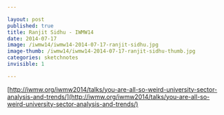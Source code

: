 ```yaml
---

layout: post
published: true
title: Ranjit Sidhu - IWMW14 
date: 2014-07-17
image: /iwmw14/iwmw14-2014-07-17-ranjit-sidhu.jpg
image-thumb: /iwmw14/iwmw14-2014-07-17-ranjit-sidhu-thumb.jpg
categories: sketchnotes
invisible: 1

---
```


[http://iwmw.org/iwmw2014/talks/you-are-all-so-weird-university-sector-analysis-and-trends/](http://iwmw.org/iwmw2014/talks/you-are-all-so-weird-university-sector-analysis-and-trends/)